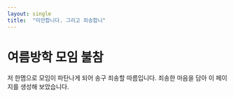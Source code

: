 ```yaml
---
layout: single
title:  "미안합니다. 그리고 죄송합니"
---
```


# 여름방학 모임 불참

저 한몀으로 모임이 파탄나게 되어 송구 죄송할 따름입니다.
죄송한 마음을 담아 이 페이지를 생성해 보았습니다.
